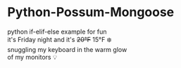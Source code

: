 # Python-Possum-Mongoose
python if-elif-else example for fun<br>
it's Friday night and it's ~~20&deg;F~~ 15&deg;F :snowflake:<br>
snuggling my keyboard in the warm glow<br>
of my monitors :bulb:
